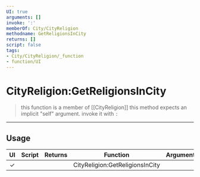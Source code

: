 ```yaml
---
UI: true
arguments: []
invoke: ':'
memberOf: City/CityReligion
methodname: GetReligionsInCity
returns: []
script: false
tags:
- City/CityReligion/_function
- function/UI
---
```

# CityReligion:GetReligionsInCity
> this function is a member of [[CityReligion]]
> this method expects an implicit "self" argument. invoke it with `:`
-----
## Usage
|  UI | Script | Returns | Function | Arguments |
|:---:|:------:|-------:|:--------:|:---------|
|✓| ||CityReligion:GetReligionsInCity||
